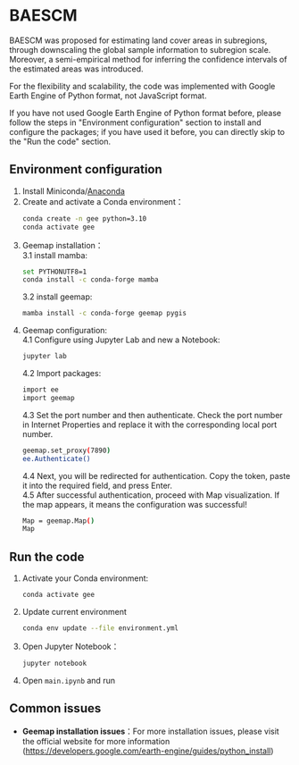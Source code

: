 # BAESCM

BAESCM was proposed for estimating land cover areas in subregions, through downscaling the global sample information to subregion scale. Moreover, a semi-empirical method for inferring the confidence intervals of the estimated areas was introduced.  
  
For the flexibility and scalability, the code was implemented with Google Earth Engine of Python format, not JavaScript format.    

If you have not used Google Earth Engine of Python format before, please follow the steps in "Environment configuration" section to install and configure the packages; if you have used it before, you can directly skip to the "Run the code" section.    
## Environment configuration

1. Install Miniconda/[Anaconda](https://www.anaconda.com/download)
2. Create and activate a Conda environment：
   ```bash
   conda create -n gee python=3.10
   conda activate gee
   ```
3. Geemap installation：  
   3.1 install mamba:
   ```bash
   set PYTHONUTF8=1
   conda install -c conda-forge mamba
   ```
   3.2 install geemap:
   ```bash
   mamba install -c conda-forge geemap pygis
   ```
4. Geemap configuration:  
   4.1 Configure using Jupyter Lab and new a Notebook: 
   ```bash
   jupyter lab
   ```
   4.2 Import packages:
   ```bash
   import ee
   import geemap
   ```
   4.3 Set the port number and then authenticate. Check the port number in Internet Properties and replace it with the corresponding local port number.
   ```bash
   geemap.set_proxy(7890)
   ee.Authenticate()
   ```
   4.4 Next, you will be redirected for authentication. Copy the token, paste it into the required field, and press Enter.  
   4.5 After successful authentication, proceed with Map visualization. If the map appears, it means the configuration was successful!
   ```bash
   Map = geemap.Map()
   Map
   ```
   

## Run the code

1. Activate your Conda environment: 
   ```bash
   conda activate gee
   ```
2. Update current environment
   ```bash
   conda env update --file environment.yml
   ```
2. Open Jupyter Notebook：
   ```bash
   jupyter notebook
   ```
3. Open `main.ipynb` and run

## Common issues
- **Geemap installation issues**：For more installation issues, please visit the official website for more information (https://developers.google.com/earth-engine/guides/python_install) 
